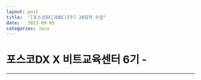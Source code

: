 ```yaml
---
layout: post
title:  "[포스코DX|JDBC|5주] 20일차 수업"
date:   2023-09-05
categories: Java
---
```


# 포스코DX X 비트교육센터 6기 - 

---

### 
